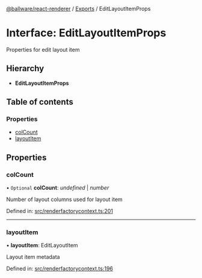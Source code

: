 [@ballware/react-renderer](../README.md) / [Exports](../modules.md) / EditLayoutItemProps

# Interface: EditLayoutItemProps

Properties for edit layout item

## Hierarchy

* **EditLayoutItemProps**

## Table of contents

### Properties

- [colCount](editlayoutitemprops.md#colcount)
- [layoutItem](editlayoutitemprops.md#layoutitem)

## Properties

### colCount

• `Optional` **colCount**: *undefined* \| *number*

Number of layout columns used for layout item

Defined in: [src/renderfactorycontext.ts:201](https://github.com/frankball/ballware-react-renderer/blob/69adedb/src/renderfactorycontext.ts#L201)

___

### layoutItem

• **layoutItem**: EditLayoutItem

Layout item metadata

Defined in: [src/renderfactorycontext.ts:196](https://github.com/frankball/ballware-react-renderer/blob/69adedb/src/renderfactorycontext.ts#L196)
